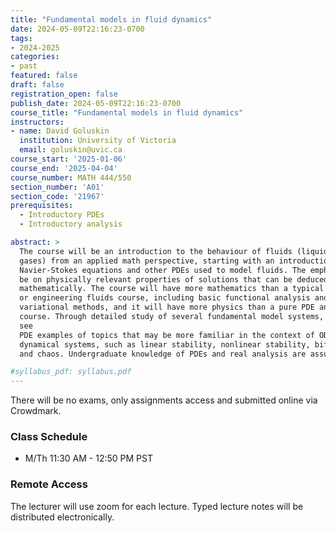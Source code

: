 ```yaml
---
title: "Fundamental models in fluid dynamics"
date: 2024-05-09T22:16:23-0700
tags:
- 2024-2025
categories:
- past
featured: false
draft: false
registration_open: false
publish_date: 2024-05-09T22:16:23-0700
course_title: "Fundamental models in fluid dynamics"
instructors:
- name: David Goluskin
  institution: University of Victoria
  email: goluskin@uvic.ca
course_start: '2025-01-06'
course_end: '2025-04-04'
course_number: MATH 444/550
section_number: 'A01'
section_code: '21967'
prerequisites:
  - Introductory PDEs
  - Introductory analysis

abstract: >
  The course will be an introduction to the behaviour of fluids (liquids and
  gases) from an applied math perspective, starting with an introduction to the
  Navier-Stokes equations and other PDEs used to model fluids. The emphasis will
  be on physically relevant properties of solutions that can be deduced
  mathematically. The course will have more mathematics than a typical physics
  or engineering fluids course, including basic functional analysis and
  variational methods, and it will have more physics than a pure PDE analysis
  course. Through detailed study of several fundamental model systems, we will
  see
  PDE examples of topics that may be more familiar in the context of ODE
  dynamical systems, such as linear stability, nonlinear stability, bifurcations
  and chaos. Undergraduate knowledge of PDEs and real analysis are assumed.

#syllabus_pdf: syllabus.pdf
---
```

There will be no exams, only assignments access and submitted online via
Crowdmark.

### Class Schedule
  * M/Th 11:30 AM - 12:50 PM PST

### Remote Access
The lecturer will use zoom for each lecture.  Typed lecture notes will be distributed electronically.

